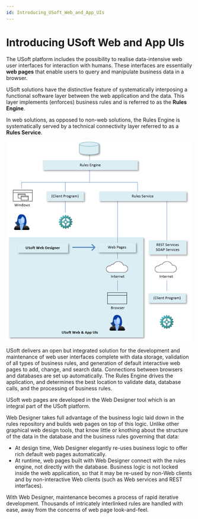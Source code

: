 ```yaml
---
id: Introducing_USoft_Web_and_App_UIs
---
```


# Introducing USoft Web and App UIs

The USoft platform includes the possibility to realise data-intensive web user interfaces for interaction with humans. These interfaces are essentially **web pages** that enable users to query and manipulate business data in a browser.

USoft solutions have the distinctive feature of systematically interposing a functional software layer between the web application and the data. This layer implements (enforces) business rules and is referred to as the **Rules Engine**.

In web solutions, as opposed to non-web solutions, the Rules Engine is systematically served by a technical connectivity layer referred to as a **Rules Service**.

![](./assets/3124937d-8f02-47d4-8745-3a1cdf6ef747.png)

USoft delivers an open but integrated solution for the development and maintenance of web user interfaces complete with data storage, validation of all types of business rules, and generation of default interactive web pages to add, change, and search data. Connections between browsers and databases are set up automatically. The Rules Engine drives the application, and determines the best location to validate data, database calls, and the processing of business rules.

USoft web pages are developed in the Web Designer tool which is an integral part of the USoft platform.

Web Designer takes full advantage of the business logic laid down in the rules repository and builds web pages on top of this logic. Unlike other graphical web design tools, that know little or knothing about the structure of the data in the database and the business rules governing that data:

- At design time, Web Designer elegantly re-uses business logic to offer rich default web pages automatically.
- At runtime, web pages built with Web Designer connect with the rules engine, not directly with the database. Business logic is not locked inside the web application, so that it may be re-used by non-Web clients and by non-interactive Web clients (such as Web services and REST interfaces).

With Web Designer, maintenance becomes a process of rapid iterative development. Thousands of intricately interlinked rules are handled with ease, away from the concerns of web page look-and-feel.